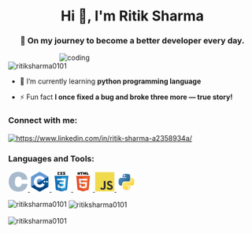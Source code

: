 <h1 align="center">Hi 👋, I'm Ritik Sharma</h1>
<h3 align="center">🌱 On my journey to become a better developer every day.</h3>

<img align="right" alt="coding" width="400" scr="https://chevalinfotech.org/img/fullstackdeveloper.gif">

<p align="left"> <img src="https://komarev.com/ghpvc/?username=ritiksharma0101&label=Profile%20views&color=0e75b6&style=flat" alt="ritiksharma0101" /> </p>

- 🌱 I’m currently learning **python programming language**

- ⚡ Fun fact **I once fixed a bug and broke three more — true story!**

<h3 align="left">Connect with me:</h3>
<p align="left">
<a href="https://www.linkedin.com/in/ritik-sharma-a2358934a/" target="blank"><img align="center" src="https://raw.githubusercontent.com/rahuldkjain/github-profile-readme-generator/master/src/images/icons/Social/linked-in-alt.svg" alt="https://www.linkedin.com/in/ritik-sharma-a2358934a/" height="30" width="40" /></a>
</p>

<h3 align="left">Languages and Tools:</h3>
<p align="left"> <a href="https://www.cprogramming.com/" target="_blank" rel="noreferrer"> <img src="https://raw.githubusercontent.com/devicons/devicon/master/icons/c/c-original.svg" alt="c" width="40" height="40"/> </a> <a href="https://www.w3schools.com/cpp/" target="_blank" rel="noreferrer"> <img src="https://raw.githubusercontent.com/devicons/devicon/master/icons/cplusplus/cplusplus-original.svg" alt="cplusplus" width="40" height="40"/> </a> <a href="https://www.w3schools.com/css/" target="_blank" rel="noreferrer"> <img src="https://raw.githubusercontent.com/devicons/devicon/master/icons/css3/css3-original-wordmark.svg" alt="css3" width="40" height="40"/> </a> <a href="https://www.w3.org/html/" target="_blank" rel="noreferrer"> <img src="https://raw.githubusercontent.com/devicons/devicon/master/icons/html5/html5-original-wordmark.svg" alt="html5" width="40" height="40"/> </a> <a href="https://developer.mozilla.org/en-US/docs/Web/JavaScript" target="_blank" rel="noreferrer"> <img src="https://raw.githubusercontent.com/devicons/devicon/master/icons/javascript/javascript-original.svg" alt="javascript" width="40" height="40"/> </a> <a href="https://www.python.org" target="_blank" rel="noreferrer"> <img src="https://raw.githubusercontent.com/devicons/devicon/master/icons/python/python-original.svg" alt="python" width="40" height="40"/> </a> </p>

<p><img align="left" src="https://github-readme-stats.vercel.app/api/top-langs?username=ritiksharma0101&show_icons=true&locale=en&layout=compact" alt="ritiksharma0101" /></p>

<p>&nbsp;<img align="center" src="https://github-readme-stats.vercel.app/api?username=ritiksharma0101&show_icons=true&locale=en" alt="ritiksharma0101" /></p>

<p><img align="center" src="https://github-readme-streak-stats.herokuapp.com/?user=ritiksharma0101&" alt="ritiksharma0101" /></p>
